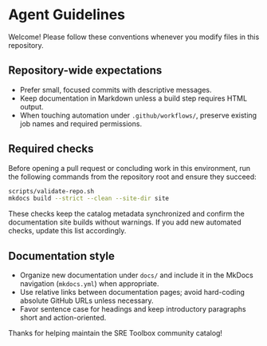 # Agent Guidelines

Welcome! Please follow these conventions whenever you modify files in this repository.

## Repository-wide expectations
- Prefer small, focused commits with descriptive messages.
- Keep documentation in Markdown unless a build step requires HTML output.
- When touching automation under `.github/workflows/`, preserve existing job names and required permissions.

## Required checks
Before opening a pull request or concluding work in this environment, run the following commands from the repository root and ensure they succeed:

```bash
scripts/validate-repo.sh
mkdocs build --strict --clean --site-dir site
```

These checks keep the catalog metadata synchronized and confirm the documentation site builds without warnings. If you add new automated checks, update this list accordingly.

## Documentation style
- Organize new documentation under `docs/` and include it in the MkDocs navigation (`mkdocs.yml`) when appropriate.
- Use relative links between documentation pages; avoid hard-coding absolute GitHub URLs unless necessary.
- Favor sentence case for headings and keep introductory paragraphs short and action-oriented.

Thanks for helping maintain the SRE Toolbox community catalog!
